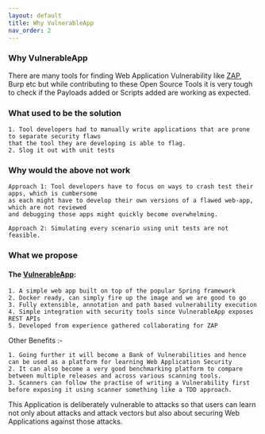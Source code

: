 ```yaml
---
layout: default
title: Why VulnerableApp
nav_order: 2
---
```

### Why VulnerableApp

There are many tools for finding Web Application Vulnerability like [ZAP](https://github.com/zaproxy), Burp etc but while contributing to these Open Source Tools 
it is very tough to check if the Payloads added or Scripts added are working as expected.

### What used to be the solution
``` 
1. Tool developers had to manually write applications that are prone to separate security flaws 
that the tool they are developing is able to flag.
2. Slog it out with unit tests
```
### Why would the above not work 
```
Approach 1: Tool developers have to focus on ways to crash test their apps, which is cumbersome 
as each might have to develop their own versions of a flawed web-app, which are not reviewed 
and debugging those apps might quickly become overwhelming.

Approach 2: Simulating every scenario using unit tests are not feasible.
```
### What we propose
#### The [VulnerableApp](https://github.com/SasanLabs/VulnerableApp):
```
1. A simple web app built on top of the popular Spring framework
2. Docker ready, can simply fire up the image and we are good to go
3. Fully extensible, annotation and path based vulnerability execution
4. Simple integration with security tools since VulnerableApp exposes REST APIs
5. Developed from experience gathered collaborating for ZAP
```

Other Benefits :-
```
1. Going further it will become a Bank of Vulnerabilities and hence can be used as a platform for learning Web Application Security
2. It can also become a very good benchmarking platform to compare between multiple releases and across various scanning tools.
3. Scanners can follow the practise of writing a Vulnerability first before exposing it using scanner something like a TDD approach.
```

This Application is deliberately vulnerable to attacks so that users can learn not only about attacks and attack vectors but also about securing Web Applications against those attacks.
